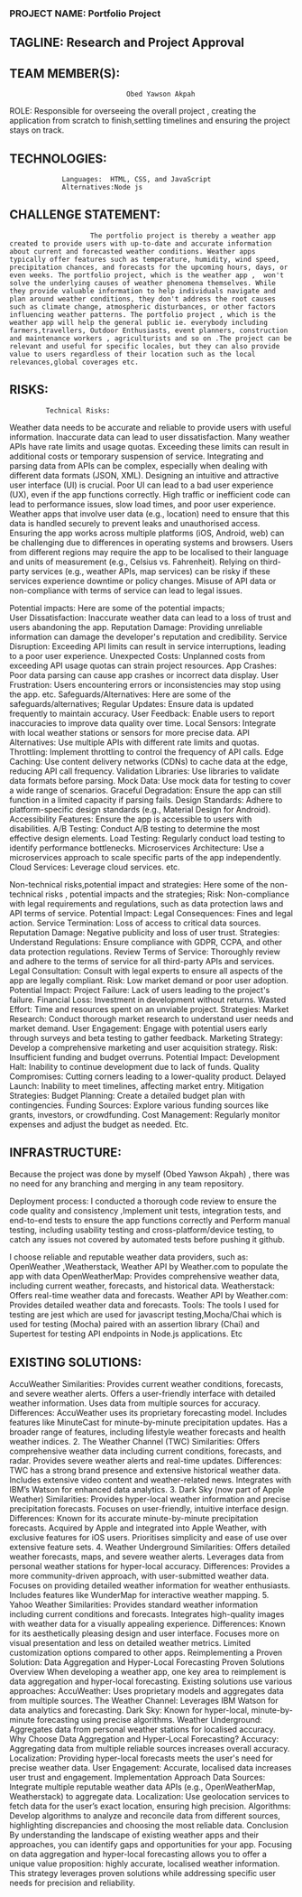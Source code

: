 ### PROJECT NAME: Portfolio Project

## TAGLINE: Research and Project Approval 

## TEAM MEMBER(S):

                                 Obed Yawson Akpah
ROLE:
Responsible for overseeing the overall project , creating the application from scratch to finish,settling timelines and ensuring the project stays on track.

## TECHNOLOGIES:

                 Languages:  HTML, CSS, and JavaScript
                 Alternatives:Node js

## CHALLENGE STATEMENT:

                        The portfolio project is thereby a weather app created to provide users with up-to-date and accurate information about current and forecasted weather conditions. Weather apps typically offer features such as temperature, humidity, wind speed, precipitation chances, and forecasts for the upcoming hours, days, or even weeks. The portfolio project, which is the weather app ,  won't solve the underlying causes of weather phenomena themselves. While they provide valuable information to help individuals navigate and plan around weather conditions, they don't address the root causes such as climate change, atmospheric disturbances, or other factors influencing weather patterns. The portfolio project , which is the weather app will help the general public ie. everybody including farmers,travellers, Outdoor Enthusiasts, event planners, construction and maintenance workers , agriculturists and so on .The project can be relevant and useful for specific locales, but they can also provide value to users regardless of their location such as the local relevances,global coverages etc.

## RISKS:  
           
             Technical Risks: 
                               
Weather data needs to be accurate and reliable to provide users with useful information. Inaccurate data can lead to user dissatisfaction.
Many weather APIs have rate limits and usage quotas. Exceeding these limits can result in additional costs or temporary suspension of service.
Integrating and parsing data from APIs can be complex, especially when dealing with different data formats (JSON, XML).
Designing an intuitive and attractive user interface (UI) is crucial. Poor UI can lead to a bad user experience (UX), even if the app functions correctly.
High traffic or inefficient code can lead to performance issues, slow load times, and poor user experience.
Weather apps that involve user data (e.g., location) need to ensure that this data is handled securely to prevent leaks and unauthorised access. 
Ensuring the app works across multiple platforms (iOS, Android, web) can be challenging due to differences in operating systems and browsers.
Users from different regions may require the app to be localised to their language and units of measurement (e.g., Celsius vs. Fahrenheit).
Relying on third-party services (e.g., weather APIs, map services) can be risky if these services experience downtime or policy changes.
Misuse of API data or non-compliance with terms of service can lead to legal issues.

Potential impacts:
      Here are some of the potential impacts;                          
User Dissatisfaction: Inaccurate weather data can lead to a loss of trust and users abandoning the app.
Reputation Damage: Providing unreliable information can damage the developer's reputation and credibility.
Service Disruption: Exceeding API limits can result in service interruptions, leading to a poor user experience.
Unexpected Costs: Unplanned costs from exceeding API usage quotas can strain project resources.
App Crashes: Poor data parsing can cause app crashes or incorrect data display.
User Frustration: Users encountering errors or inconsistencies may stop using the app. etc.
Safeguards/Alternatives: 
Here are some of the safeguards/alternatives;
Regular Updates: Ensure data is updated frequently to maintain accuracy.
User Feedback: Enable users to report inaccuracies to improve data quality over time.
Local Sensors: Integrate with local weather stations or sensors for more precise data.
API Alternatives: Use multiple APIs with different rate limits and quotas.
Throttling: Implement throttling to control the frequency of API calls.
Edge Caching: Use content delivery networks (CDNs) to cache data at the edge, reducing API call frequency.
Validation Libraries: Use libraries to validate data formats before parsing.
Mock Data: Use mock data for testing to cover a wide range of scenarios.
Graceful Degradation: Ensure the app can still function in a limited capacity if parsing fails.
Design Standards: Adhere to platform-specific design standards (e.g., Material Design for Android).
Accessibility Features: Ensure the app is accessible to users with disabilities.
A/B Testing: Conduct A/B testing to determine the most effective design elements.
Load Testing: Regularly conduct load testing to identify performance bottlenecks.
Microservices Architecture: Use a microservices approach to scale specific parts of the app independently.
Cloud Services: Leverage cloud services. etc.


Non-technical risks,potential impact and strategies:
Here some of the non-technical risks , potential impacts and the strategies;
Risk: Non-compliance with legal requirements and regulations, such as data protection laws and API terms of service.
Potential Impact:
Legal Consequences: Fines and legal action.
Service Termination: Loss of access to critical data sources.
Reputation Damage: Negative publicity and loss of user trust.
Strategies:
Understand Regulations: Ensure compliance with GDPR, CCPA, and other data protection regulations.
Review Terms of Service: Thoroughly review and adhere to the terms of service for all third-party APIs and services.
Legal Consultation: Consult with legal experts to ensure all aspects of the app are legally compliant.
Risk: Low market demand or poor user adoption.
Potential Impact:
Project Failure: Lack of users leading to the project's failure.
Financial Loss: Investment in development without returns.
Wasted Effort: Time and resources spent on an unviable project.
 Strategies:
Market Research: Conduct thorough market research to understand user needs and market demand.
User Engagement: Engage with potential users early through surveys and beta testing to gather feedback.
Marketing Strategy: Develop a comprehensive marketing and user acquisition strategy.
Risk: Insufficient funding and budget overruns.
Potential Impact:
Development Halt: Inability to continue development due to lack of funds.
Quality Compromises: Cutting corners leading to a lower-quality product.
Delayed Launch: Inability to meet timelines, affecting market entry.
Mitigation Strategies:
Budget Planning: Create a detailed budget plan with contingencies.
Funding Sources: Explore various funding sources like grants, investors, or crowdfunding.
Cost Management: Regularly monitor expenses and adjust the budget as needed. Etc.
## INFRASTRUCTURE: 

Because the project was done by myself (Obed Yawson Akpah) , there was no need for any branching and merging in any team repository.

Deployment process: 
              I conducted a thorough code review to ensure the code quality and consistency ,Implement unit tests, integration tests, and end-to-end tests to ensure the app functions correctly and Perform manual testing, including usability testing and cross-platform/device testing, to catch any issues not covered by automated tests before pushing it github.

 I choose reliable and reputable weather data providers, such as: OpenWeather ,Weatherstack, Weather API by Weather.com to populate the app with data
OpenWeatherMap: Provides comprehensive weather data, including current weather, forecasts, and historical data.
Weatherstack: Offers real-time weather data and forecasts.
Weather API by Weather.com: Provides detailed weather data and forecasts.
           Tools: The tools I used for testing are jest which are used for javascript testing,Mocha/Chai which is used for testing  (Mocha) paired with an assertion library (Chai) and Supertest for testing API endpoints in Node.js applications. Etc 
## EXISTING SOLUTIONS: 
AccuWeather
Similarities:
Provides current weather conditions, forecasts, and severe weather alerts.
Offers a user-friendly interface with detailed weather information.
Uses data from multiple sources for accuracy.
Differences:
AccuWeather uses its proprietary forecasting model.
Includes features like MinuteCast for minute-by-minute precipitation updates.
Has a broader range of features, including lifestyle weather forecasts and health weather indices.
2. The Weather Channel (TWC)
Similarities:
Offers comprehensive weather data including current conditions, forecasts, and radar.
Provides severe weather alerts and real-time updates.
Differences:
TWC has a strong brand presence and extensive historical weather data.
Includes extensive video content and weather-related news.
Integrates with IBM’s Watson for enhanced data analytics.
3. Dark Sky (now part of Apple Weather)
Similarities:
Provides hyper-local weather information and precise precipitation forecasts.
Focuses on user-friendly, intuitive interface design.
Differences:
Known for its accurate minute-by-minute precipitation forecasts.
Acquired by Apple and integrated into Apple Weather, with exclusive features for iOS users.
Prioritises simplicity and ease of use over extensive feature sets.
4. Weather Underground
Similarities:
Offers detailed weather forecasts, maps, and severe weather alerts.
Leverages data from personal weather stations for hyper-local accuracy.
Differences:
Provides a more community-driven approach, with user-submitted weather data.
Focuses on providing detailed weather information for weather enthusiasts.
Includes features like WunderMap for interactive weather mapping.
5. Yahoo Weather
Similarities:
Provides standard weather information including current conditions and forecasts.
Integrates high-quality images with weather data for a visually appealing experience.
Differences:
Known for its aesthetically pleasing design and user interface.
Focuses more on visual presentation and less on detailed weather metrics.
Limited customization options compared to other apps.
Reimplementing a Proven Solution: Data Aggregation and Hyper-Local Forecasting
Proven Solutions Overview
When developing a weather app, one key area to reimplement is data aggregation and hyper-local forecasting. Existing solutions use various approaches:
AccuWeather: Uses proprietary models and aggregates data from multiple sources.
The Weather Channel: Leverages IBM Watson for data analytics and forecasting.
Dark Sky: Known for hyper-local, minute-by-minute forecasting using precise algorithms.
Weather Underground: Aggregates data from personal weather stations for localised accuracy.
Why Choose Data Aggregation and Hyper-Local Forecasting?
Accuracy: Aggregating data from multiple reliable sources increases overall accuracy.
Localization: Providing hyper-local forecasts meets the user's need for precise weather data.
User Engagement: Accurate, localised data increases user trust and engagement.
Implementation Approach
Data Sources: Integrate multiple reputable weather data APIs (e.g., OpenWeatherMap, Weatherstack) to aggregate data.
Localization: Use geolocation services to fetch data for the user’s exact location, ensuring high precision.
Algorithms: Develop algorithms to analyze and reconcile data from different sources, highlighting discrepancies and choosing the most reliable data.
Conclusion
By understanding the landscape of existing weather apps and their approaches, you can identify gaps and opportunities for your app. Focusing on data aggregation and hyper-local forecasting allows you to offer a unique value proposition: highly accurate, localised weather information. This strategy leverages proven solutions while addressing specific user needs for precision and reliability.

